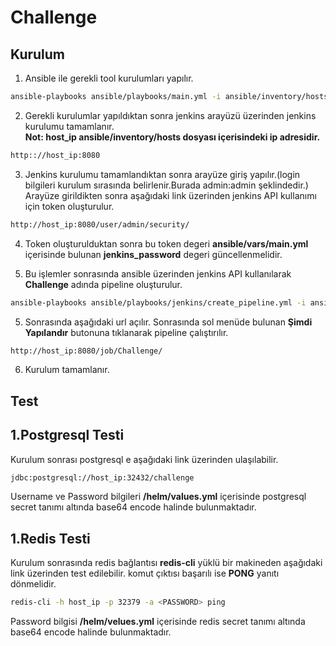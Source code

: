 # Challenge



## Kurulum

1. Ansible ile gerekli tool kurulumları yapılır.

```bash
ansible-playbooks ansible/playbooks/main.yml -i ansible/inventory/hosts
```
2. Gerekli kurulumlar yapıldıktan sonra jenkins arayüzü üzerinden jenkins kurulumu tamamlanır.\
**Not: host_ip ansible/inventory/hosts dosyası içerisindeki ip adresidir.**
```bash
http:://host_ip:8080
```
3. Jenkins kurulumu tamamlandıktan sonra arayüze giriş yapılır.(login bilgileri kurulum sırasında belirlenir.Burada admin:admin şeklindedir.) Arayüze girildikten sonra aşağıdaki link üzerinden jenkins API kullanımı için token oluşturulur.
```bash
http://host_ip:8080/user/admin/security/
```
4. Token oluşturulduktan sonra bu token degeri **ansible/vars/main.yml** içerisinde bulunan **jenkins_password** degeri güncellenmelidir.

5. Bu işlemler sonrasında ansible üzerinden jenkins API kullanılarak **Challenge** adında pipeline oluşturulur.
```bash
ansible-playbooks ansible/playbooks/jenkins/create_pipeline.yml -i ansible/inventory/hosts
```
5. Sonrasında aşağıdaki url açılır. Sonrasında sol menüde bulunan **Şimdi Yapılandır** butonuna tıklanarak pipeline çalıştırılır.
```bash
http://host_ip:8080/job/Challenge/
```
6. Kurulum tamamlanır.

 ## Test
## 1.Postgresql Testi
Kurulum sonrası postgresql e aşağıdaki link üzerinden ulaşılabilir.
 ```bash
jdbc:postgresql://host_ip:32432/challenge

```
Username ve Password bilgileri **/helm/values.yml** içerisinde postgresql secret tanımı altında base64 encode halinde bulunmaktadır.

## 1.Redis Testi
Kurulum sonrasında redis bağlantısı **redis-cli** yüklü bir makineden aşağıdaki link üzerinden test edilebilir. komut çıktısı başarılı ise **PONG** yanıtı dönmelidir.
 ```bash
redis-cli -h host_ip -p 32379 -a <PASSWORD> ping
```
Password bilgisi **/helm/velues.yml** içerisinde redis secret tanımı altında base64 encode halinde bulunmaktadır.
